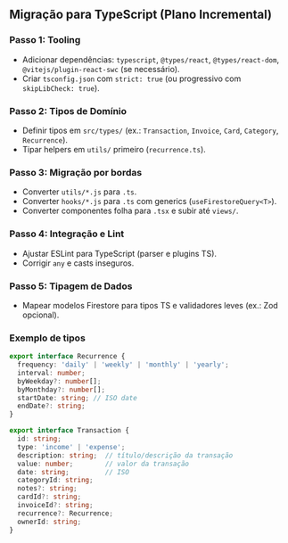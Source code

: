 ## Migração para TypeScript (Plano Incremental)

### Passo 1: Tooling
- Adicionar dependências: `typescript`, `@types/react`, `@types/react-dom`, `@vitejs/plugin-react-swc` (se necessário).
- Criar `tsconfig.json` com `strict: true` (ou progressivo com `skipLibCheck: true`).

### Passo 2: Tipos de Domínio
- Definir tipos em `src/types/` (ex.: `Transaction`, `Invoice`, `Card`, `Category`, `Recurrence`).
- Tipar helpers em `utils/` primeiro (`recurrence.ts`).

### Passo 3: Migração por bordas
- Converter `utils/*.js` para `.ts`.
- Converter `hooks/*.js` para `.ts` com generics (`useFirestoreQuery<T>`).
- Converter componentes folha para `.tsx` e subir até `views/`.

### Passo 4: Integração e Lint
- Ajustar ESLint para TypeScript (parser e plugins TS).
- Corrigir `any` e casts inseguros.

### Passo 5: Tipagem de Dados
- Mapear modelos Firestore para tipos TS e validadores leves (ex.: Zod opcional).

### Exemplo de tipos
```ts
export interface Recurrence {
  frequency: 'daily' | 'weekly' | 'monthly' | 'yearly';
  interval: number;
  byWeekday?: number[];
  byMonthday?: number[];
  startDate: string; // ISO date
  endDate?: string;
}

export interface Transaction {
  id: string;
  type: 'income' | 'expense';
  description: string;  // título/descrição da transação
  value: number;        // valor da transação
  date: string;         // ISO
  categoryId: string;
  notes?: string;
  cardId?: string;
  invoiceId?: string;
  recurrence?: Recurrence;
  ownerId: string;
}
```
